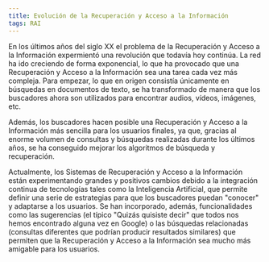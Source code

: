 ```yaml
---
title: Evolución de la Recuperación y Acceso a la Información
tags: RAI
---
```

En los últimos años del siglo XX el problema de la Recuperación y Acceso a la Información expermientó una revolución que todavía hoy continúa. La red ha ido creciendo de forma exponencial, lo que ha provocado que una Recuperación y Acceso a la Información sea una tarea cada vez más compleja. Para empezar, lo que en origen consistía únicamente en búsquedas en documentos de texto, se ha transformado de manera que los buscadores ahora son utilizados para encontrar audios, vídeos, imágenes, etc.

Además, los buscadores hacen posible una Recuperación y Acceso a la Información más sencilla para los usuarios finales, ya que, gracias al enorme volumen de consultas y búsquedas realizadas durante los últimos años, se ha conseguido mejorar los algoritmos de búsqueda y recuperación.

Actualmente, los Sistemas de Recuperación y Acceso a la Información están experimentando grandes y positivos cambios debido a la integración continua de tecnologías tales como la Inteligencia Artificial, que permite definir una serie de estrategias para que los buscadores puedan "conocer" y adaptarse a los usuarios. 
Se han incorporado, además, funcionalidades como las sugerencias (el típico "Quizás quisiste decir" que todos nos hemos encontrado alguna vez en Google) o las búsquedas relacionadas (consultas diferentes que podrían producir resultados similares) que permiten que la Recuperación y Acceso a la Información sea mucho más amigable para los usuarios.
 

<!--more-->
